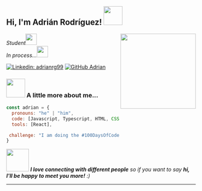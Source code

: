 <h2> Hi, I'm Adrián Rodríguez! <img src="https://media.giphy.com/media/mGcNjsfWAjY5AEZNw6/giphy.gif" width="50"></h2>
<img align='right' src="https://media.giphy.com/media/2IudUHdI075HL02Pkk/giphy.gif" width="200">
<p><em>Student<img src="https://media.giphy.com/media/fYSnHlufseco8Fh93Z/giphy.gif" width="30"></br>In process...<img src="https://media.giphy.com/media/WUlplcMpOCEmTGBtBW/giphy.gif" width="30"> 
</em></p>


[![Linkedin: adrianrg99](https://img.shields.io/badge/-Adrianrg99-blue?style=flat-square&logo=Linkedin&logoColor=white&link=https://www.linkedin.com/in/adrianrg99/)](https://www.linkedin.com/in/adrianrg99/)
[![GitHub Adrian](https://img.shields.io/github/followers/Rodriguezadrian?label=Rodriguezadrian&style=social)](https://github.com/Rodriguezadrian)


### <img src="https://media.giphy.com/media/VgCDAzcKvsR6OM0uWg/giphy.gif" width="50"> A little more about me...  

```javascript
const adrian = {
  pronouns: "he" | "him",
  code: [Javascript, Typescript, HTML, CSS],
  tools: [React],

 challenge: "I am doing the #100DaysOfCode challenge focused on react and typescript"
}
```

<img src="https://media.giphy.com/media/LnQjpWaON8nhr21vNW/giphy.gif" width="60"> <em><b>I love connecting with different people</b> so if you want to say <b>hi, I'll be happy to meet you more!</b> :)</em>

---
